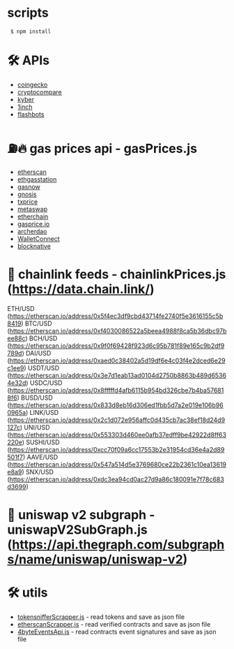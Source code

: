 # scripts
 
```
 $ npm install

```

# 🛠 APIs

- [coingecko](https://api.coingecko.com)
- [cryptocompare](https://min-api.cryptocompare.com/)
- [kyber](https://api.kyber.network)
- [1inch](https://api.1inch.exchange)
- [flashbots](https://blocks.flashbots.net)

# ⛽🔥 gas prices api - gasPrices.js

- [etherscan](https://api.etherscan.io/api)
- [ethgasstation](https://ethgasstation.info)
- [gasnow](https://www.gasnow.org/api/v3/gas/price)
- [gnosis](https://safe-relay.gnosis.io/api/v1/gas-station/)
- [txprice](https://api.txprice.com/)
- [metaswap](https://api.metaswap.codefi.network/gasPrices)
- [etherchain](https://www.etherchain.org/api/gasnow)
- [gasprice.io](https://api.gasprice.io)
- [archerdao](https://api.archerdao.io/v1/gas)
- [WalletConnect](https://ethereum-api.xyz/gas-prices)
- [blocknative](https://api.blocknative.com/gasprices/blockprices)

# 🔗 chainlink feeds - chainlinkPrices.js (https://data.chain.link/)

ETH/USD  (https://etherscan.io/address/0x5f4ec3df9cbd43714fe2740f5e3616155c5b8419)
BTC/USD  (https://etherscan.io/address/0xf4030086522a5beea4988f8ca5b36dbc97bee88c)
BCH/USD  (https://etherscan.io/address/0x9f0f69428f923d6c95b781f89e165c9b2df9789d)
DAI/USD  (https://etherscan.io/address/0xaed0c38402a5d19df6e4c03f4e2dced6e29c1ee9)
USDT/USD  (https://etherscan.io/address/0x3e7d1eab13ad0104d2750b8863b489d65364e32d)
USDC/USD  (https://etherscan.io/address/0x8fffffd4afb6115b954bd326cbe7b4ba576818f6)
BUSD/USD  (https://etherscan.io/address/0x833d8eb16d306ed1fbb5d7a2e019e106b960965a)
LINK/USD (https://etherscan.io/address/0x2c1d072e956affc0d435cb7ac38ef18d24d9127c)
UNI/USD (https://etherscan.io/address/0x553303d460ee0afb37edff9be42922d8ff63220e)
SUSHI/USD (https://etherscan.io/address/0xcc70f09a6cc17553b2e31954cd36e4a2d89501f7)
AAVE/USD (https://etherscan.io/address/0x547a514d5e3769680ce22b2361c10ea13619e8a9)
SNX/USD (https://etherscan.io/address/0xdc3ea94cd0ac27d9a86c180091e7f78c683d3699)

# 🔗 uniswap v2 subgraph - uniswapV2SubGraph.js (https://api.thegraph.com/subgraphs/name/uniswap/uniswap-v2)

# 🛠 utils 

- [tokensnifferScrapper.js](https://tokensniffer.com/) - read tokens and save as json file
- [etherscanScrapper.js](https://etherscan.io/accounts/label/compound) - read verified contracts and save as json file
- [4byteEventsApi.js](https://www.4byte.directory/api/v1/event-signatures/?format=json) - read contracts event signatures and save as json file

